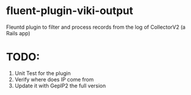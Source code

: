 # fluent-plugin-viki-output
Fleuntd plugin to filter and process records from the log of CollectorV2 (a Rails app)

# TODO:
1) Unit Test for the plugin
2) Verify where does IP come from
3) Update it with GepIP2 the full version
